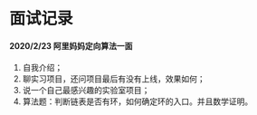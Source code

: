 # 面试记录

#### 2020/2/23 阿里妈妈定向算法一面
1. 自我介绍；
2. 聊实习项目，还问项目最后有没有上线，效果如何；
3. 说一个自己最感兴趣的实验室项目；
4. 算法题：判断链表是否有环，如何确定环的入口。并且数学证明。
